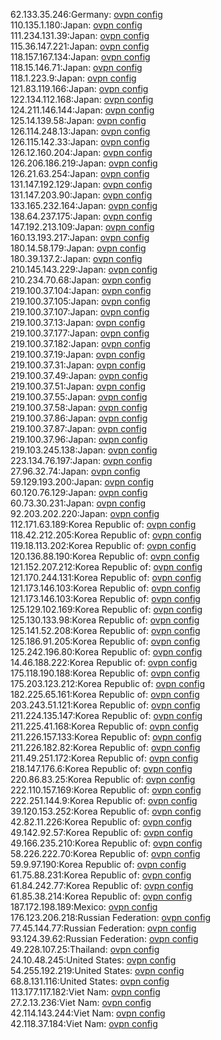 62.133.35.246:Germany: [ovpn config](vpn/62_133_35_246.ovpn)  
110.135.1.180:Japan: [ovpn config](vpn/110_135_1_180.ovpn)  
111.234.131.39:Japan: [ovpn config](vpn/111_234_131_39.ovpn)  
115.36.147.221:Japan: [ovpn config](vpn/115_36_147_221.ovpn)  
118.157.167.134:Japan: [ovpn config](vpn/118_157_167_134.ovpn)  
118.15.146.71:Japan: [ovpn config](vpn/118_15_146_71.ovpn)  
118.1.223.9:Japan: [ovpn config](vpn/118_1_223_9.ovpn)  
121.83.119.166:Japan: [ovpn config](vpn/121_83_119_166.ovpn)  
122.134.112.168:Japan: [ovpn config](vpn/122_134_112_168.ovpn)  
124.211.146.144:Japan: [ovpn config](vpn/124_211_146_144.ovpn)  
125.14.139.58:Japan: [ovpn config](vpn/125_14_139_58.ovpn)  
126.114.248.13:Japan: [ovpn config](vpn/126_114_248_13.ovpn)  
126.115.142.33:Japan: [ovpn config](vpn/126_115_142_33.ovpn)  
126.12.160.204:Japan: [ovpn config](vpn/126_12_160_204.ovpn)  
126.206.186.219:Japan: [ovpn config](vpn/126_206_186_219.ovpn)  
126.21.63.254:Japan: [ovpn config](vpn/126_21_63_254.ovpn)  
131.147.192.129:Japan: [ovpn config](vpn/131_147_192_129.ovpn)  
131.147.203.90:Japan: [ovpn config](vpn/131_147_203_90.ovpn)  
133.165.232.164:Japan: [ovpn config](vpn/133_165_232_164.ovpn)  
138.64.237.175:Japan: [ovpn config](vpn/138_64_237_175.ovpn)  
147.192.213.109:Japan: [ovpn config](vpn/147_192_213_109.ovpn)  
160.13.193.217:Japan: [ovpn config](vpn/160_13_193_217.ovpn)  
180.14.58.179:Japan: [ovpn config](vpn/180_14_58_179.ovpn)  
180.39.137.2:Japan: [ovpn config](vpn/180_39_137_2.ovpn)  
210.145.143.229:Japan: [ovpn config](vpn/210_145_143_229.ovpn)  
210.234.70.68:Japan: [ovpn config](vpn/210_234_70_68.ovpn)  
219.100.37.104:Japan: [ovpn config](vpn/219_100_37_104.ovpn)  
219.100.37.105:Japan: [ovpn config](vpn/219_100_37_105.ovpn)  
219.100.37.107:Japan: [ovpn config](vpn/219_100_37_107.ovpn)  
219.100.37.13:Japan: [ovpn config](vpn/219_100_37_13.ovpn)  
219.100.37.177:Japan: [ovpn config](vpn/219_100_37_177.ovpn)  
219.100.37.182:Japan: [ovpn config](vpn/219_100_37_182.ovpn)  
219.100.37.19:Japan: [ovpn config](vpn/219_100_37_19.ovpn)  
219.100.37.31:Japan: [ovpn config](vpn/219_100_37_31.ovpn)  
219.100.37.49:Japan: [ovpn config](vpn/219_100_37_49.ovpn)  
219.100.37.51:Japan: [ovpn config](vpn/219_100_37_51.ovpn)  
219.100.37.55:Japan: [ovpn config](vpn/219_100_37_55.ovpn)  
219.100.37.58:Japan: [ovpn config](vpn/219_100_37_58.ovpn)  
219.100.37.86:Japan: [ovpn config](vpn/219_100_37_86.ovpn)  
219.100.37.87:Japan: [ovpn config](vpn/219_100_37_87.ovpn)  
219.100.37.96:Japan: [ovpn config](vpn/219_100_37_96.ovpn)  
219.103.245.138:Japan: [ovpn config](vpn/219_103_245_138.ovpn)  
223.134.76.197:Japan: [ovpn config](vpn/223_134_76_197.ovpn)  
27.96.32.74:Japan: [ovpn config](vpn/27_96_32_74.ovpn)  
59.129.193.200:Japan: [ovpn config](vpn/59_129_193_200.ovpn)  
60.120.76.129:Japan: [ovpn config](vpn/60_120_76_129.ovpn)  
60.73.30.231:Japan: [ovpn config](vpn/60_73_30_231.ovpn)  
92.203.202.220:Japan: [ovpn config](vpn/92_203_202_220.ovpn)  
112.171.63.189:Korea Republic of: [ovpn config](vpn/112_171_63_189.ovpn)  
118.42.212.205:Korea Republic of: [ovpn config](vpn/118_42_212_205.ovpn)  
119.18.113.202:Korea Republic of: [ovpn config](vpn/119_18_113_202.ovpn)  
120.136.88.190:Korea Republic of: [ovpn config](vpn/120_136_88_190.ovpn)  
121.152.207.212:Korea Republic of: [ovpn config](vpn/121_152_207_212.ovpn)  
121.170.244.131:Korea Republic of: [ovpn config](vpn/121_170_244_131.ovpn)  
121.173.146.103:Korea Republic of: [ovpn config](vpn/121_173_146_103.ovpn)  
121.173.146.103:Korea Republic of: [ovpn config](vpn/121_173_146_103.ovpn)  
125.129.102.169:Korea Republic of: [ovpn config](vpn/125_129_102_169.ovpn)  
125.130.133.98:Korea Republic of: [ovpn config](vpn/125_130_133_98.ovpn)  
125.141.52.208:Korea Republic of: [ovpn config](vpn/125_141_52_208.ovpn)  
125.186.91.205:Korea Republic of: [ovpn config](vpn/125_186_91_205.ovpn)  
125.242.196.80:Korea Republic of: [ovpn config](vpn/125_242_196_80.ovpn)  
14.46.188.222:Korea Republic of: [ovpn config](vpn/14_46_188_222.ovpn)  
175.118.190.188:Korea Republic of: [ovpn config](vpn/175_118_190_188.ovpn)  
175.203.123.212:Korea Republic of: [ovpn config](vpn/175_203_123_212.ovpn)  
182.225.65.161:Korea Republic of: [ovpn config](vpn/182_225_65_161.ovpn)  
203.243.51.121:Korea Republic of: [ovpn config](vpn/203_243_51_121.ovpn)  
211.224.135.147:Korea Republic of: [ovpn config](vpn/211_224_135_147.ovpn)  
211.225.41.168:Korea Republic of: [ovpn config](vpn/211_225_41_168.ovpn)  
211.226.157.133:Korea Republic of: [ovpn config](vpn/211_226_157_133.ovpn)  
211.226.182.82:Korea Republic of: [ovpn config](vpn/211_226_182_82.ovpn)  
211.49.251.172:Korea Republic of: [ovpn config](vpn/211_49_251_172.ovpn)  
218.147.176.6:Korea Republic of: [ovpn config](vpn/218_147_176_6.ovpn)  
220.86.83.25:Korea Republic of: [ovpn config](vpn/220_86_83_25.ovpn)  
222.110.157.169:Korea Republic of: [ovpn config](vpn/222_110_157_169.ovpn)  
222.251.144.9:Korea Republic of: [ovpn config](vpn/222_251_144_9.ovpn)  
39.120.153.252:Korea Republic of: [ovpn config](vpn/39_120_153_252.ovpn)  
42.82.11.226:Korea Republic of: [ovpn config](vpn/42_82_11_226.ovpn)  
49.142.92.57:Korea Republic of: [ovpn config](vpn/49_142_92_57.ovpn)  
49.166.235.210:Korea Republic of: [ovpn config](vpn/49_166_235_210.ovpn)  
58.226.222.70:Korea Republic of: [ovpn config](vpn/58_226_222_70.ovpn)  
59.9.97.190:Korea Republic of: [ovpn config](vpn/59_9_97_190.ovpn)  
61.75.88.231:Korea Republic of: [ovpn config](vpn/61_75_88_231.ovpn)  
61.84.242.77:Korea Republic of: [ovpn config](vpn/61_84_242_77.ovpn)  
61.85.38.214:Korea Republic of: [ovpn config](vpn/61_85_38_214.ovpn)  
187.172.198.189:Mexico: [ovpn config](vpn/187_172_198_189.ovpn)  
176.123.206.218:Russian Federation: [ovpn config](vpn/176_123_206_218.ovpn)  
77.45.144.77:Russian Federation: [ovpn config](vpn/77_45_144_77.ovpn)  
93.124.39.62:Russian Federation: [ovpn config](vpn/93_124_39_62.ovpn)  
49.228.107.25:Thailand: [ovpn config](vpn/49_228_107_25.ovpn)  
24.10.48.245:United States: [ovpn config](vpn/24_10_48_245.ovpn)  
54.255.192.219:United States: [ovpn config](vpn/54_255_192_219.ovpn)  
68.8.131.116:United States: [ovpn config](vpn/68_8_131_116.ovpn)  
113.177.117.182:Viet Nam: [ovpn config](vpn/113_177_117_182.ovpn)  
27.2.13.236:Viet Nam: [ovpn config](vpn/27_2_13_236.ovpn)  
42.114.143.244:Viet Nam: [ovpn config](vpn/42_114_143_244.ovpn)  
42.118.37.184:Viet Nam: [ovpn config](vpn/42_118_37_184.ovpn)  
